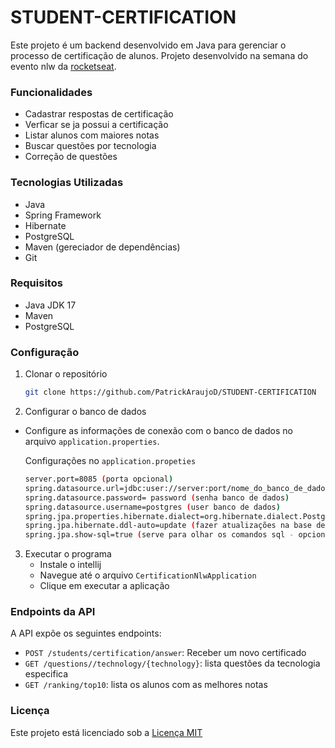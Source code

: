 # STUDENT-CERTIFICATION

Este projeto é um backend desenvolvido em Java para gerenciar o processo de certificação de alunos. Projeto desenvolvido na semana do evento nlw da [rocketseat](https://www.rocketseat.com.br).

### Funcionalidades

- Cadastrar respostas de certificação
- Verficar se ja possui a certificação
- Listar alunos com maiores notas
- Buscar questões por tecnologia
- Correção de questões

### Tecnologias Utilizadas

- Java
- Spring Framework
- Hibernate
- PostgreSQL
- Maven (gereciador de dependências)
- Git

### Requisitos

- Java JDK 17
- Maven
- PostgreSQL

### Configuração
1. Clonar o repositório
   
   ```bash
   git clone https://github.com/PatrickAraujoD/STUDENT-CERTIFICATION

2. Configurar o banco de dados
   
- Configure as informações de conexão com o banco de dados no arquivo `application.properties`.

  Configurações no `application.propeties`

  ```bash
  server.port=8085 (porta opcional)
  spring.datasource.url=jdbc:user://server:port/nome_do_banco_de_dados
  spring.datasource.password= password (senha banco de dados)
  spring.datasource.username=postgres (user banco de dados)
  spring.jpa.properties.hibernate.dialect=org.hibernate.dialect.PostgreSQLDialect
  spring.jpa.hibernate.ddl-auto=update (fazer atualizações na base de dados)
  spring.jpa.show-sql=true (serve para olhar os comandos sql - opcional)

3. Executar o programa
   - Instale o intellij
   - Navegue até o arquivo `CertificationNlwApplication`
   - Clique em executar a aplicação
   
### Endpoints da API

A API expõe os seguintes endpoints:

- `POST /students/certification/answer`: Receber um novo certificado
- `GET /questions//technology/{technology}`: lista questões da tecnologia especifica
- `GET /ranking/top10`: lista os alunos com as melhores notas 

### Licença 

Este projeto está licenciado sob a [Licença MIT](https://mit-license.org/)
